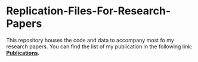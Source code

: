 # Replication-Files-For-Research-Papers
 This repository houses the code and data to accompany most fo my research papers. You can find the list of my publication in the following link: [**Publications**](https://www.jamelsaadaoui.com/publications/complete-list/).